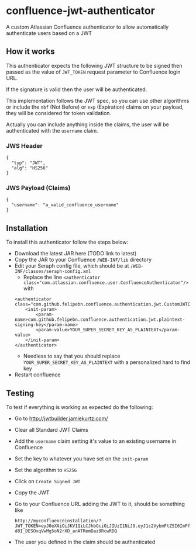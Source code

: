 # confluence-jwt-authenticator

A custom Atlassian Confluence authenticator to allow automatically authenticate users based on a JWT

## How it works

This authenticator expects the following JWT structure to be signed then passed as the value of `JWT_TOKEN` request parameter to Confluence login URL.

If the signature is valid then the user will be authenticated.

This implementation follows the JWT spec, so you can use other algorithms or include the `nbf` (Not Before) or `exp` (Expiration) claims on your payload, they will be considered for token validation.

Actually you can include anything inside the claims, the user will be authenticated with the `username` claim.

### JWS Header

```
{
  "typ": "JWT",
  "alg": "HS256"
}
```

### JWS Payload (Claims)

```
{
  "username": "a_valid_confluence_username"
}
```


## Installation

To install this authenticator follow the steps below:

- Download the latest JAR here (TODO link to latest)
- Copy the JAR to your Confluence `/WEB-INF/lib` directory
- Edit your Seraph config file, which should be at `/WEB-INF/classes/seraph-config.xml`
	- Replace the line `<authenticator class="com.atlassian.confluence.user.ConfluenceAuthenticator"/>` with
	```
	<authenticator class="com.github.felipebn.confluence.authentication.jwt.CustomJWTConfluenceAuthenticator">
		<init-param>
			<param-name>com.github.felipebn.confluence.authentication.jwt.plaintext-signing-key</param-name>
			<param-value>YOUR_SUPER_SECRET_KEY_AS_PLAINTEXT</param-value>
		</init-param>
	</authenticator>
	```
	- Needless to say that you should replace `YOUR_SUPER_SECRET_KEY_AS_PLAINTEXT` with a personalized hard to find key
- Restart confluence

## Testing

To test if everything is working as expected do the following:

- Go to http://jwtbuilder.jamiekurtz.com/
- Clear all Standard JWT Claims
- Add the `username` claim setting it's value to an existing username in Confluence
- Set the key to whatever you have set on the `init-param`
- Set the algorithm to `HS256`
- Click on `Create Signed JWT`
- Copy the JWT
- Go to your Confluence URL adding the JWT to it, should be something like 

	```
	http://myconfluenceinstallation/?JWT_TOKEN=eyJ0eXAiOiJKV1QiLCJhbGciOiJIUzI1NiJ9.eyJ1c2VybmFtZSI6ImFfdmFsaWRfY29uZmx1ZW5jZV91c2VybmFtZSJ9.cl9-d8I_DESOxqVwMg5oN2rXD_anATRemDaz9RcwRDQ
	```
- The user you defined in the claim should be authenticated
	

